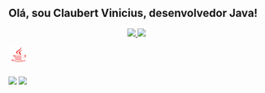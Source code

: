 
## Olá, sou Claubert Vinicius, desenvolvedor Java!
<div align="center">
  <a href="https://github.com/rafaballerini">
  <img height="145em" src="https://github-readme-stats.vercel.app/api?username=claubertamsd&show_icons=true&theme=great-gatsby&include_all_commits=true&count_private=true"/>
  <img height="145em" src="https://github-readme-stats.vercel.app/api/top-langs/?username=claubertamsd&layout=compact&langs_count=7&theme=great-gatsby"/>
</div>
<div style="display: inline_block"><br>
  <img align="center" alt="Rafa-Js" height="30" width="40" src="https://raw.githubusercontent.com/devicons/devicon/master/icons/java/java-plain.svg">
 
</div>
  
  ##
 
<div> 
  <a href = "mailto:claubertvinicius68@gmail.com"><img src="https://img.shields.io/badge/-Gmail-%23333?style=for-the-badge&logo=gmail&logoColor=white" target="_blank"></a>
  <a href="https://www.linkedin.com/in/claubert" target="_blank"><img src="https://img.shields.io/badge/-LinkedIn-%230077B5?style=for-the-badge&logo=linkedin&logoColor=white" target="_blank"></a> 
 
</div>

